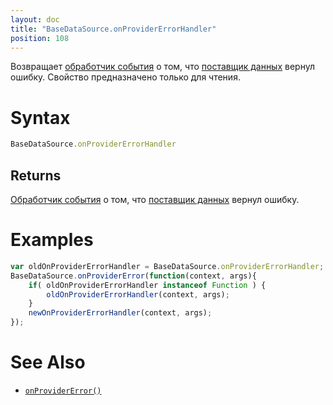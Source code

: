 ```yaml
---
layout: doc
title: "BaseDataSource.onProviderErrorHandler"
position: 108
---
```


Возвращает [обработчик события](../../../Script/) о том, что [поставщик данных](/docs/API/Core/DataProviders/) вернул ошибку. Свойство предназначено только для чтения.

# Syntax

```js
BaseDataSource.onProviderErrorHandler
```

## Returns

[Обработчик события](../../../Script/) о том, что [поставщик данных](/docs/API/Core/DataProviders/) вернул ошибку.

# Examples

```js
var oldOnProviderErrorHandler = BaseDataSource.onProviderErrorHandler;
BaseDataSource.onProviderError(function(context, args){
	if( oldOnProviderErrorHandler instanceof Function ) {
		oldOnProviderErrorHandler(context, args);
	}
	newOnProviderErrorHandler(context, args);
});
```

# See Also

* [`onProviderError()`](../BaseDataSource.onProviderError/)
